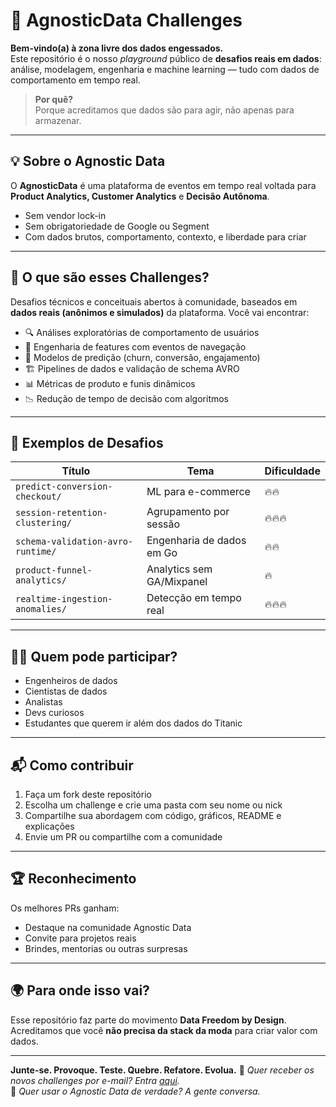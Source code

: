 # 🚀 AgnosticData Challenges

**Bem-vindo(a) à zona livre dos dados engessados.**  
Este repositório é o nosso _playground_ público de **desafios reais em dados**: análise, modelagem, engenharia e machine learning — tudo com dados de comportamento em tempo real.

> **Por quê?**  
> Porque acreditamos que dados são para agir, não apenas para armazenar.

---

## 💡 Sobre o Agnostic Data
O **AgnosticData** é uma plataforma de eventos em tempo real voltada para **Product Analytics, Customer Analytics** e **Decisão Autônoma**.

- Sem vendor lock-in  
- Sem obrigatoriedade de Google ou Segment  
- Com dados brutos, comportamento, contexto, e liberdade para criar

---

## 🧠 O que são esses Challenges?

Desafios técnicos e conceituais abertos à comunidade, baseados em **dados reais (anônimos e simulados)** da plataforma. Você vai encontrar:

- 🔍 Análises exploratórias de comportamento de usuários
- 🔄 Engenharia de features com eventos de navegação
- 🤖 Modelos de predição (churn, conversão, engajamento)
- 🏗️ Pipelines de dados e validação de schema AVRO
- 📊 Métricas de produto e funis dinâmicos
- 📉 Redução de tempo de decisão com algoritmos

---

## 🧪 Exemplos de Desafios

| Título                                | Tema                        | Dificuldade |
|---------------------------------------|-----------------------------|-------------|
| `predict-conversion-checkout/`        | ML para e-commerce          | 🔥🔥         |
| `session-retention-clustering/`       | Agrupamento por sessão      | 🔥🔥🔥        |
| `schema-validation-avro-runtime/`     | Engenharia de dados em Go   | 🔥🔥         |
| `product-funnel-analytics/`           | Analytics sem GA/Mixpanel   | 🔥           |
| `realtime-ingestion-anomalies/`       | Detecção em tempo real      | 🔥🔥🔥        |

---

## 🙋‍♀️ Quem pode participar?
- Engenheiros de dados
- Cientistas de dados
- Analistas
- Devs curiosos
- Estudantes que querem ir além dos dados do Titanic

---

## 📬 Como contribuir
1. Faça um fork deste repositório
2. Escolha um challenge e crie uma pasta com seu nome ou nick
3. Compartilhe sua abordagem com código, gráficos, README e explicações
4. Envie um PR ou compartilhe com a comunidade

---

## 🏆 Reconhecimento
Os melhores PRs ganham:
- Destaque na comunidade Agnostic Data
- Convite para projetos reais
- Brindes, mentorias ou outras surpresas

---

## 🌍 Para onde isso vai?
Esse repositório faz parte do movimento **Data Freedom by Design**.  
Acreditamos que você **não precisa da stack da moda** para criar valor com dados.

---

**Junte-se. Provoque. Teste. Quebre. Refatore. Evolua.**
📡 _Quer receber os novos challenges por e-mail? Entra [aqui](https://agnosticdata.ai)._  
🔗 _Quer usar o Agnostic Data de verdade? A gente conversa._
